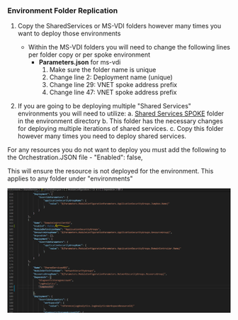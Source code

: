 ### Environment Folder Replication 
1. Copy the SharedServices or MS-VDI folders however many times you want to deploy those environments
    - Within the MS-VDI folders you will need to change the following lines per folder copy or per spoke environment
		- **Parameters.json** for ms-vdi
		    1. Make sure the folder name is unique
			2. Change line 2: Deployment name (unique)
			3. Change line 29: VNET spoke address prefix
			4. Change line 47: VNET spoke address prefix
			
2. If you are going to be deploying multiple "Shared Services" environments you will need to utilize:
	a. [Shared Services SPOKE](../Enviroments/SharedServices-SPOKE) folder in the environment directory
	b. This folder has the necessary changes for deploying multiple iterations of shared services.
	c. Copy this folder however many times you need to deploy shared services.

For any resources you do not want to deploy you must add the following to the Orchestration.JSON file
	- "Enabled": false,

This will ensure the resource is not deployed for the environment. This applies to any folder under "environments"


![](/images/orchestration_enable.png)